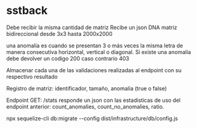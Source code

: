 # sstback

Debe recibir la misma cantidad de matriz
Recibe un json DNA matriz bidireccional
desde 3x3 hasta 2000x2000

una anomalia es cuando se presentan 3 o más veces la misma letra de manera consecutiva horizontal, vertical o diagonal.
Si existe una anomalia debe devolver un codigo 200
caso contrario 403

Almacenar cada una de las validaciones realizadas al endpoint con su respectivo resultado

Registro de matriz: identificador, tamaño, anomalia (true o false)

Endpoint GET: /stats responde un json con las estadisticas de uso del endpoint anterior:
count_anomalies, count_no_anomalies, ratio.

npx sequelize-cli db:migrate --config dist/infrastructure/db/config.js
